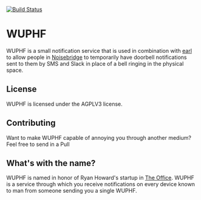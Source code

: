 [![Build Status](https://travis-ci.org/patrickod/wuphf.svg?branch=master)](https://travis-ci.org/patrickod/wuphf)
# WUPHF

WUPHF is a small notification service that is used in combination with
[earl](https://github.com/hzeller/rfid-access-control/tree/master/software/earl)
to allow people in [Noisebridge](https://noisebridge.net) to temporarily have
doorbell notifications sent to them by SMS and Slack in place of a bell ringing
in the physical space.

## License

WUPHF is licensed under the AGPLV3 license.


## Contributing

Want to make WUPHF capable of annoying you through another medium? Feel free to
send in a Pull

## What's with the name?

WUPHF is named in honor of Ryan Howard's startup in
[The Office](https://en.wikipedia.org/wiki/WUPHF.com). WUPHF is a service
through which you receive notifications on every device known to man from
someone sending you a single WUPHF.
